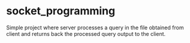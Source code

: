 # socket_programming
Simple project where server processes a query in the file obtained from client and returns back the processed query output to the client.
